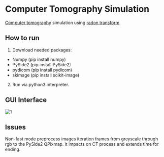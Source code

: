 # Computer Tomography Simulation 
[Computer tomography](https://en.wikipedia.org/wiki/CT_scan) simulation using [radon transform](https://en.wikipedia.org/wiki/Radon_transform).

## How to run
1. Download needed packages:
 - Numpy   (pip install numpy)
 - PySide2 (pip install PySide2)
 - pydicom (pip install pydicom)
 - skimage (pip install scikit-image)
 
2. Run via python3 interpreter.

## GUI Interface
![1](https://user-images.githubusercontent.com/32361814/77952539-1f2a9280-72cc-11ea-8c82-b90463022f11.png)

## Issues
Non-fast mode preprocess images iteration frames from greyscale through rgb to the PySide2 QPixmap. It impacts on CT process and extends time for ending.
